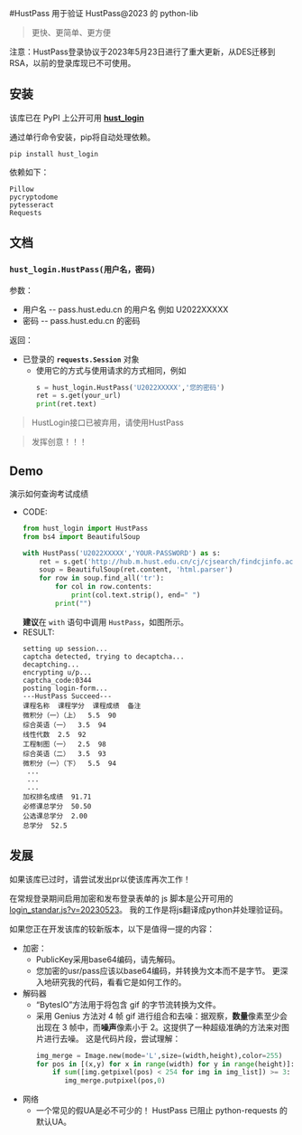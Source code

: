 #HustPass
用于验证 HustPass@2023 的 python-lib

> 更快、更简单、更方便

注意：HustPass登录协议于2023年5月23日进行了重大更新，从DES迁移到RSA，以前的登录库现已不可使用。

## 安装

该库已在 PyPI 上公开可用 **[hust_login](https://pypi.org/project/hust-login/)**

通过单行命令安装，pip将自动处理依赖。

```
pip install hust_login
```


依赖如下：
```
Pillow
pycryptodome
pytesseract
Requests
```

## 文档
### **````hust_login.HustPass(用户名，密码)````**

   参数：
   - 用户名 -- pass.hust.edu.cn 的用户名 例如 U2022XXXXX
   - 密码 -- pass.hust.edu.cn 的密码

   返回：
   - 已登录的 **```requests.Session```** 对象
     - 使用它的方式与使用请求的方式相同，例如
       ````python
       s = hust_login.HustPass('U2022XXXXX','您的密码')
       ret = s.get(your_url)
       print(ret.text)
       ````

> HustLogin接口已被弃用，请使用HustPass

> 发挥创意！！！

## Demo
演示如何查询考试成绩
- CODE:
  ```python
  from hust_login import HustPass
  from bs4 import BeautifulSoup
  
  with HustPass('U2022XXXXX','YOUR-PASSWORD') as s:
      ret = s.get('http://hub.m.hust.edu.cn/cj/cjsearch/findcjinfo.action?xn=2022&xq=0')
      soup = BeautifulSoup(ret.content, 'html.parser')
      for row in soup.find_all('tr'):
          for col in row.contents:
              print(col.text.strip(), end=" ")
          print("")
   ```
   **建议**在 ```with``` 语句中调用 ```HustPass```，如图所示。
- RESULT:
   ```
   setting up session...
   captcha detected, trying to decaptcha...
   decaptching...
   encrypting u/p...
   captcha_code:0344
   posting login-form...
   ---HustPass Succeed---
   课程名称  课程学分  课程成绩  备注  
   微积分（一）（上）  5.5  90
   综合英语（一）  3.5  94
   线性代数  2.5  92
   工程制图（一）  2.5  98
   综合英语（二）  3.5  93
   微积分（一）（下）  5.5  94
    ...
    ...
    ...
   加权排名成绩  91.71
   必修课总学分  50.50
   公选课总学分  2.00
   总学分  52.5
   ```

## 发展

如果该库已过时，请尝试发出pr以使该库再次工作！

在常规登录期间启用加密和发布登录表单的 js 脚本是公开可用的 [login_standar.js?v=20230523](https://pass.hust.edu.cn/cas/comm/js/login_standar.js?v=20230523)。 我的工作是将js翻译成python并处理验证码。

如果您正在开发该库的较新版本，以下是值得一提的内容：

- 加密：
   - PublicKey采用base64编码，请先解码。
   - 您加密的usr/pass应该以base64编码，并转换为文本而不是字节。 更深入地研究我的代码，看看它是如何工作的。
- 解码器
   - “BytesIO”方法用于将包含 gif 的字节流转换为文件。
   - 采用 Genius 方法对 4 帧 gif 进行组合和去噪：据观察，**数量**像素至少会出现在 3 帧中，而**噪声**像素小于 2。这提供了一种超级准确的方法来对图片进行去噪。 这是代码片段，尝试理解：
     ```python
     img_merge = Image.new(mode='L',size=(width,height),color=255)
     for pos in [(x,y) for x in range(width) for y in range(height)]:
         if sum([img.getpixel(pos) < 254 for img in img_list]) >= 3:
            img_merge.putpixel(pos,0)
     ``` 
- 网络
   - 一个常见的假UA是必不可少的！ HustPass 已阻止 python-requests 的默认UA。